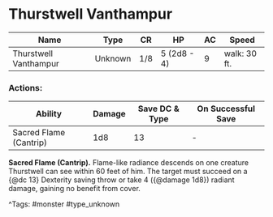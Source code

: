 # Thurstwell Vanthampur

| Name | Type | CR | HP | AC | Speed |
|------|------|----|----|----|-------|
| Thurstwell Vanthampur | Unknown | 1/8 | 5 (2d8 - 4) | 9 | walk: 30 ft. |

### Actions:

| Ability | Damage | Save DC & Type | On Successful Save |
|---------|--------|----------------|--------------------|
| Sacred Flame (Cantrip) | 1d8 | 13 | - |


**Sacred Flame (Cantrip).** Flame-like radiance descends on one creature Thurstwell can see within 60 feet of him. The target must succeed on a {@dc 13} Dexterity saving throw or take 4 ({@damage 1d8}) radiant damage, gaining no benefit from cover.

^Tags: #monster #type_unknown
